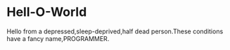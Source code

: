 # Hell-O-World
Hello from a depressed,sleep-deprived,half dead person.These conditions have a fancy name,PROGRAMMER. 

